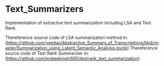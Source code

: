 # Text_Summarizers
Implementation of extractive text summarization including LSA and Text Rank.

Thereference source code of LSA summarization method in: (https://github.com/yeedas/Abstractive_Summary_of_Transcriptions/blob/master/Summarization_using_Latent_Semantic_Analysis.ipynb)
Thereference source code of Text Rank Summarizer in: 
(https://github.com/prateekjoshi565/textrank_text_summarization)
